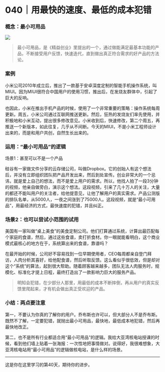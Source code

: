 # 040｜用最快的速度、最低的成本犯错

### 概念：最小可用品

![](../img/fe164257ce040f19e10c3e90a7bbec98.jpg)

> 最小可用品，是《精益创业》里提出的一个，通过做能满足最基本功能的产品，不断接受用户反馈，快速迭代，直到做出真正符合需求的好产品的方法论。

### 案例

小米公司2010年成立后，推出了一款基于安卓深度定制的智能手机操作系统，叫MIUI。因为MIUI很符合中国用户的使用习惯，推出后，在发烧友群体中，引起了巨大的反响。

也因此，小米在推出手机产品的时候，使用了一个非常重要的策略：操作系统每周更新。周五，小米公司通过互联网推送更新。然后，狂热的发烧友们率先使用，并积极地和小米互动，提出很多修改意见。小米收到后，快速修改，第二个周五，再推送一个新版本，如此往复，几乎从不间断。今天的MIUI，不是小米工程师设计出来的，而是和用户共创，自然生长出来的。

### 运用：“最小可用品”的逻辑

场景1：甚至可以不是一个产品

硅谷有一家做文件分享的云存储公司，叫做Dropbox。它的创始人有这个想法后，并没有立即组织团队把产品开发出来，然后到处宣传。创业非常大的一个忌讳，就是爱上自己的想法，而不是爱上用户的需求。所以，他找人拍了一段3分钟的视频，他亲自做旁白，演示这个想法。这段视频，引来了几十万人的关注，大量的都还不能叫用户的关注者，给他提意见，让他了解用户的真实需求。产品公测版的排队名单，从5000人，一夜之间涨到了75000人。这段视频，就是“最小可用品”，用最经济的方式，最快速度的犯错，并且纠正。

### 场景2：也可以尝试小范围的试用

美国有一家叫做“桌上美食”的美食定制公司。他们打算通过系统，计算出最匹配每个家庭的食谱，然后，通过这些食谱，卖打折食材。你一眼就能看明白，这个商业模式最核心的地方在于，系统算出来的食谱，靠谱吗？

在最开始的时候，公司好不容易找到一位早期使用者，CEO每周都亲自登门拜访，人肉分析其喜好，给他配食谱，然后听取反馈。这么看似乎很低效，但是却对这个“系统”的算法，起到很大帮助。随着顾客越来越多，团队无法人肉服务时，规模化、标准化才提上日程，最终打造出了一款影响力巨大的服务产品。

> 明知会犯错，在少部分人那里，用最低的成本不断摔倒，再从用户的真实反馈里爬起来，才有机会做出真正受欢迎的产品。

### 小结：两点要注意

第一，不要认为你真的了解你的用户。乔布斯也许可以，但大部分人不是乔布斯。既然不了解，一定要犯错，就抛出最小可用品，最快地，最低成本地犯错，然后再最快地改正。

第二，也不是所有行业都适合用“最小可用品”的逻辑。我给大亚湾核电站授课的时候，看到他们墙上贴着一张海报：一次性地把事情做对。说得好，我很难想象，大亚湾核电站用“最小可用品”的逻辑做核电站，是什么样的场景。

* * *

这是你在这里学习的第40天，期待你的进步。